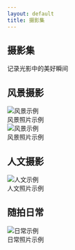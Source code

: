 ```yaml
---
layout: default
title: 摄影集
---
```


<section class="card photography-card">
    <h1>摄影集</h1>
    <p>记录光影中的美好瞬间</p>
</section>

<section class="card photography-card">
    <h2>风景摄影</h2>
    <div class="photo-gallery">
        <!-- 这里可以放置您的摄影作品 -->
        <div class="photo-item">
            <img src="https://via.placeholder.com/800x500" alt="风景示例">
            <div class="photo-caption">风景照片示例</div>
        </div>
        <div class="photo-item">
            <img src="https://via.placeholder.com/800x500" alt="风景示例">
            <div class="photo-caption">风景照片示例</div>
        </div>
        <!-- 添加更多照片项 -->
    </div>
</section>

<section class="card photography-card">
    <h2>人文摄影</h2>
    <div class="photo-gallery">
        <!-- 这里可以放置您的摄影作品 -->
        <div class="photo-item">
            <img src="https://via.placeholder.com/800x500" alt="人文示例">
            <div class="photo-caption">人文照片示例</div>
        </div>
        <!-- 添加更多照片项 -->
    </div>
</section>

<section class="card photography-card">
    <h2>随拍日常</h2>
    <div class="photo-gallery">
        <!-- 这里可以放置您的摄影作品 -->
        <div class="photo-item">
            <img src="https://via.placeholder.com/800x500" alt="日常示例">
            <div class="photo-caption">日常照片示例</div>
        </div>
        <!-- 添加更多照片项 -->
    </div>
</section>